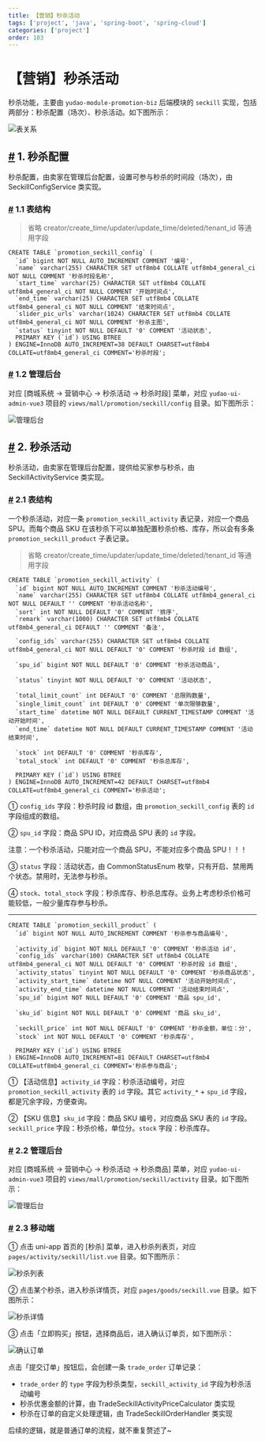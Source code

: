 ```yaml
---
title: 【营销】秒杀活动
tags: ['project', 'java', 'spring-boot', 'spring-cloud']
categories: ['project']
order: 103
---
```

# 【营销】秒杀活动

秒杀功能，主要由 `yudao-module-promotion-biz` 后端模块的 `seckill` 实现，包括两部分：秒杀配置（场次）、秒杀活动。如下图所示：

 ![表关系](https://cloud.iocoder.cn/img/%E5%95%86%E5%9F%8E%E6%89%8B%E5%86%8C/%E7%A7%92%E6%9D%80%E6%B4%BB%E5%8A%A8/%E8%A1%A8%E5%85%B3%E7%B3%BB.png)

 ## [#](#_1-秒杀配置) 1. 秒杀配置

 秒杀配置，由卖家在管理后台配置，设置可参与秒杀的时间段（场次），由 SeckillConfigService 类实现。

 ### [#](#_1-1-表结构) 1.1 表结构

 
> 省略 creator/create\_time/updater/update\_time/deleted/tenant\_id 等通用字段

 
```
CREATE TABLE `promotion_seckill_config` (
  `id` bigint NOT NULL AUTO_INCREMENT COMMENT '编号',
  `name` varchar(255) CHARACTER SET utf8mb4 COLLATE utf8mb4_general_ci NOT NULL COMMENT '秒杀时段名称',
  `start_time` varchar(25) CHARACTER SET utf8mb4 COLLATE utf8mb4_general_ci NOT NULL COMMENT '开始时间点',
  `end_time` varchar(25) CHARACTER SET utf8mb4 COLLATE utf8mb4_general_ci NOT NULL COMMENT '结束时间点',
  `slider_pic_urls` varchar(1024) CHARACTER SET utf8mb4 COLLATE utf8mb4_general_ci NOT NULL COMMENT '秒杀主图',
  `status` tinyint NOT NULL DEFAULT '0' COMMENT '活动状态',
  PRIMARY KEY (`id`) USING BTREE
) ENGINE=InnoDB AUTO_INCREMENT=38 DEFAULT CHARSET=utf8mb4 COLLATE=utf8mb4_general_ci COMMENT='秒杀时段';

```
### [#](#_1-2-管理后台) 1.2 管理后台

 对应 [商城系统 -> 营销中心 -> 秒杀活动 -> 秒杀时段] 菜单，对应 `yudao-ui-admin-vue3` 项目的 `views/mall/promotion/seckill/config` 目录。如下图所示：

 ![管理后台](https://cloud.iocoder.cn/img/%E5%95%86%E5%9F%8E%E6%89%8B%E5%86%8C/%E7%A7%92%E6%9D%80%E6%B4%BB%E5%8A%A8/%E7%A7%92%E6%9D%80%E9%85%8D%E7%BD%AE-%E7%AE%A1%E7%90%86%E5%90%8E%E5%8F%B0.png)

 ## [#](#_2-秒杀活动) 2. 秒杀活动

 秒杀活动，由卖家在管理后台配置，提供给买家参与秒杀，由 SeckillActivityService 类实现。

 ### [#](#_2-1-表结构) 2.1 表结构

 一个秒杀活动，对应一条 `promotion_seckill_activity` 表记录，对应一个商品 SPU。而每个商品 SKU 在该秒杀下可以单独配置秒杀价格、库存，所以会有多条 `promotion_seckill_product` 子表记录。

 
> 省略 creator/create\_time/updater/update\_time/deleted/tenant\_id 等通用字段

 
```
CREATE TABLE `promotion_seckill_activity` (
  `id` bigint NOT NULL AUTO_INCREMENT COMMENT '秒杀活动编号',
  `name` varchar(255) CHARACTER SET utf8mb4 COLLATE utf8mb4_general_ci NOT NULL DEFAULT '' COMMENT '秒杀活动名称',
  `sort` int NOT NULL DEFAULT '0' COMMENT '排序',
  `remark` varchar(1000) CHARACTER SET utf8mb4 COLLATE utf8mb4_general_ci DEFAULT '' COMMENT '备注',

  `config_ids` varchar(255) CHARACTER SET utf8mb4 COLLATE utf8mb4_general_ci NOT NULL DEFAULT '0' COMMENT '秒杀时段 id 数组',
  
  `spu_id` bigint NOT NULL DEFAULT '0' COMMENT '秒杀活动商品',
  
  `status` tinyint NOT NULL DEFAULT '0' COMMENT '活动状态',
  
  `total_limit_count` int DEFAULT '0' COMMENT '总限购数量',  
  `single_limit_count` int DEFAULT '0' COMMENT '单次限够数量',
  `start_time` datetime NOT NULL DEFAULT CURRENT_TIMESTAMP COMMENT '活动开始时间',
  `end_time` datetime NOT NULL DEFAULT CURRENT_TIMESTAMP COMMENT '活动结束时间',
  
  `stock` int DEFAULT '0' COMMENT '秒杀库存',
  `total_stock` int DEFAULT '0' COMMENT '秒杀总库存',  
  
  PRIMARY KEY (`id`) USING BTREE
) ENGINE=InnoDB AUTO_INCREMENT=42 DEFAULT CHARSET=utf8mb4 COLLATE=utf8mb4_general_ci COMMENT='秒杀活动';

```
① `config_ids` 字段：秒杀时段 id 数组，由 `promotion_seckill_config` 表的 `id` 字段组成的数组。

 ② `spu_id` 字段：商品 SPU ID，对应商品 SPU 表的 `id` 字段。

 注意：一个秒杀活动，只能对应一个商品 SPU，不能对应多个商品 SPU！！！

 ③ `status` 字段：活动状态，由 CommonStatusEnum 枚举，只有开启、禁用两个状态。禁用时，无法参与秒杀。

 ④ `stock`、`total_stock` 字段：秒杀库存、秒杀总库存。业务上考虑秒杀价格可能较低，一般少量库存参与秒杀。

 

---

 
```
CREATE TABLE `promotion_seckill_product` (
  `id` bigint NOT NULL AUTO_INCREMENT COMMENT '秒杀参与商品编号',
  
  `activity_id` bigint NOT NULL DEFAULT '0' COMMENT '秒杀活动 id',
  `config_ids` varchar(100) CHARACTER SET utf8mb4 COLLATE utf8mb4_general_ci NOT NULL DEFAULT '0' COMMENT '秒杀时段 id 数组',
  `activity_status` tinyint NOT NULL DEFAULT '0' COMMENT '秒杀商品状态',
  `activity_start_time` datetime NOT NULL COMMENT '活动开始时间点',
  `activity_end_time` datetime NOT NULL COMMENT '活动结束时间点',
  `spu_id` bigint NOT NULL DEFAULT '0' COMMENT '商品 spu_id',
  
  `sku_id` bigint NOT NULL DEFAULT '0' COMMENT '商品 sku_id',
  
  `seckill_price` int NOT NULL DEFAULT '0' COMMENT '秒杀金额，单位：分',
  `stock` int NOT NULL DEFAULT '0' COMMENT '秒杀库存',
  
  PRIMARY KEY (`id`) USING BTREE
) ENGINE=InnoDB AUTO_INCREMENT=81 DEFAULT CHARSET=utf8mb4 COLLATE=utf8mb4_general_ci COMMENT='秒杀参与商品';

```
① 【活动信息】`activity_id` 字段：秒杀活动编号，对应 `promotion_seckill_activity` 表的 `id` 字段。其它 `activity_*` + `spu_id` 字段，都是冗余字段，方便查询。

 ② 【SKU 信息】`sku_id` 字段：商品 SKU 编号，对应商品 SKU 表的 `id` 字段。`seckill_price` 字段：秒杀价格，单位分。`stock` 字段：秒杀库存。

 ### [#](#_2-2-管理后台) 2.2 管理后台

 对应 [商城系统 -> 营销中心 -> 秒杀活动 -> 秒杀商品] 菜单，对应 `yudao-ui-admin-vue3` 项目的 `views/mall/promotion/seckill/activity` 目录。如下图所示：

 ![管理后台](https://cloud.iocoder.cn/img/%E5%95%86%E5%9F%8E%E6%89%8B%E5%86%8C/%E7%A7%92%E6%9D%80%E6%B4%BB%E5%8A%A8/%E7%A7%92%E6%9D%80%E6%B4%BB%E5%8A%A8-%E7%AE%A1%E7%90%86%E5%90%8E%E5%8F%B0.png)

 ### [#](#_2-3-移动端) 2.3 移动端

 ① 点击 uni-app 首页的 [秒杀] 菜单，进入秒杀列表页，对应 `pages/activity/seckill/list.vue` 目录。如下图所示：

 ![秒杀列表](https://cloud.iocoder.cn/img/%E5%95%86%E5%9F%8E%E6%89%8B%E5%86%8C/%E7%A7%92%E6%9D%80%E6%B4%BB%E5%8A%A8/%E7%A7%92%E6%9D%80%E6%B4%BB%E5%8A%A8-%E7%A7%BB%E5%8A%A8%E7%AB%AF-%E5%88%97%E8%A1%A8.png)

 ② 点击某个秒杀，进入秒杀详情页，对应 `pages/goods/seckill.vue` 目录。如下图所示：

 ![秒杀详情](https://cloud.iocoder.cn/img/%E5%95%86%E5%9F%8E%E6%89%8B%E5%86%8C/%E7%A7%92%E6%9D%80%E6%B4%BB%E5%8A%A8/%E7%A7%92%E6%9D%80%E6%B4%BB%E5%8A%A8-%E7%A7%BB%E5%8A%A8%E7%AB%AF-%E8%AF%A6%E6%83%85.png)

 ③ 点击「立即购买」按钮，选择商品后，进入确认订单页，如下图所示：

 ![确认订单](https://cloud.iocoder.cn/img/%E5%95%86%E5%9F%8E%E6%89%8B%E5%86%8C/%E7%A7%92%E6%9D%80%E6%B4%BB%E5%8A%A8/%E7%A7%92%E6%9D%80%E6%B4%BB%E5%8A%A8-%E8%AE%A2%E5%8D%95%E7%A1%AE%E8%AE%A4%E9%A1%B5.png)

 点击「提交订单」按钮后，会创建一条 `trade_order` 订单记录：

 * `trade_order` 的 `type` 字段为秒杀类型，`seckill_activity_id` 字段为秒杀活动编号
* 秒杀优惠金额的计算，由 TradeSeckillActivityPriceCalculator 类实现
* 秒杀在订单的自定义处理逻辑，由 TradeSeckillOrderHandler 类实现

 后续的逻辑，就是普通订单的流程，就不重复赘述了~

